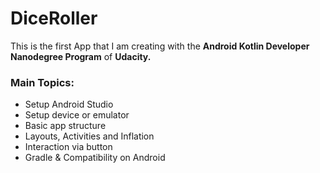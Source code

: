 # DiceRoller
This is the first App that I am creating with the **Android Kotlin Developer Nanodegree Program** of **Udacity.**

### Main Topics:

- Setup Android Studio
- Setup device or emulator
- Basic app structure
- Layouts, Activities and Inflation
- Interaction via button
- Gradle & Compatibility on Android


